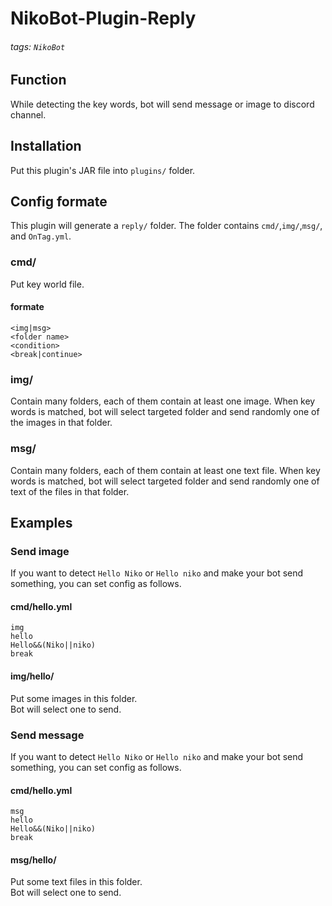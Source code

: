 # NikoBot-Plugin-Reply
###### tags: `NikoBot`

## Function
While detecting the key words, bot will send message or image to discord channel.
## Installation
Put this plugin's JAR file into ```plugins/``` folder.
## Config formate
This plugin will generate a ```reply/``` folder.
The folder contains ```cmd/```,```img/```,```msg/```, and ```OnTag.yml```.  

### cmd/ 
Put key world file.
#### formate
```
<img|msg>
<folder name>
<condition>
<break|continue>
```
### img/
Contain many folders, each of them contain at least one image. When key words is matched, bot will select targeted folder and send randomly one of the images in that folder. 

### msg/
Contain many folders, each of them contain at least one text file. When key words is matched, bot will select targeted folder and send randomly one of text of the files in that folder. 

## Examples

### Send image
If you want to detect ```Hello Niko``` or ```Hello niko``` and make your bot send something, you can set config as follows.

#### cmd/hello.yml
```
img
hello
Hello&&(Niko||niko)
break
```
#### img/hello/
Put some images in this folder.  
Bot will select one to send.

### Send message
If you want to detect ```Hello Niko``` or ```Hello niko``` and make your bot send something, you can set config as follows.

#### cmd/hello.yml
```
msg
hello
Hello&&(Niko||niko)
break
```
#### msg/hello/
Put some text files in this folder.  
Bot will select one to send.
